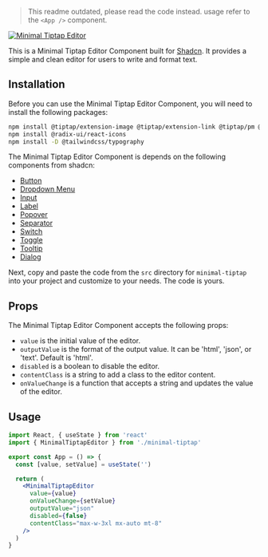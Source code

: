 > This readme outdated, please read the code instead. usage refer to the `<App />` component.

<a href="https://shadcn-minimal-tiptap.vercel.app" target="_blank">
  <img src="https://i.imgur.com/b7DJM4K.png" alt="Minimal Tiptap Editor" />
</a>

This is a Minimal Tiptap Editor Component built for [Shadcn](https://shadcn.com). It provides a simple and clean editor for users to write and format text.

## Installation

Before you can use the Minimal Tiptap Editor Component, you will need to install the following packages:

```bash
npm install @tiptap/extension-image @tiptap/extension-link @tiptap/pm @tiptap/react @tiptap/starter-kit
npm install @radix-ui/react-icons
npm install -D @tailwindcss/typography
```

The Minimal Tiptap Editor Component is depends on the following components from shadcn:

- [Button](https://ui.shadcn.com/docs/components/button)
- [Dropdown Menu](https://ui.shadcn.com/docs/components/dropdown-menu)
- [Input](https://ui.shadcn.com/docs/components/input)
- [Label](https://ui.shadcn.com/docs/components/label)
- [Popover](https://ui.shadcn.com/docs/components/popover)
- [Separator](https://ui.shadcn.com/docs/components/separator)
- [Switch](https://ui.shadcn.com/docs/components/switch)
- [Toggle](https://ui.shadcn.com/docs/components/toggle)
- [Tooltip](https://ui.shadcn.com/docs/components/tooltip)
- [Dialog](https://ui.shadcn.com/docs/components/dialog)

Next, copy and paste the code from the `src` directory for `minimal-tiptap` into your project and customize to your needs. The code is yours.

## Props

The Minimal Tiptap Editor Component accepts the following props:

- `value` is the initial value of the editor.
- `outputValue` is the format of the output value. It can be 'html', 'json', or 'text'. Default is 'html'.
- `disabled` is a boolean to disable the editor.
- `contentClass` is a string to add a class to the editor content.
- `onValueChange` is a function that accepts a string and updates the value of the editor.

## Usage

```jsx
import React, { useState } from 'react'
import { MinimalTiptapEditor } from './minimal-tiptap'

export const App = () => {
  const [value, setValue] = useState('')

  return (
    <MinimalTiptapEditor
      value={value}
      onValueChange={setValue}
      outputValue="json"
      disabled={false}
      contentClass="max-w-3xl mx-auto mt-8"
    />
  )
}
```
